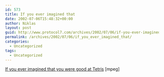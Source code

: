 ```yaml
---
id: 573
title: If you ever imagined that
date: 2002-07-06T15:48:32+00:00
author: Niklas
layout: post
guid: http://www.protocol7.com/archives/2002/07/06/if-you-ever-imagined-that/
permalink: /archives/2002/07/06/if_you_ever_imagined_that/
categories:
  - Uncategorized
tags:
  - Uncategorized
---
```

<div class='microid-276323bd730340a4f404eba03fdb5a6f46126c78'>
  <p>
    <a href="http://193.11.250.41/misc/tetris.mpg">If you ever imagined that you were good at Tetris</a> [mpeg]
  </p>
</div>